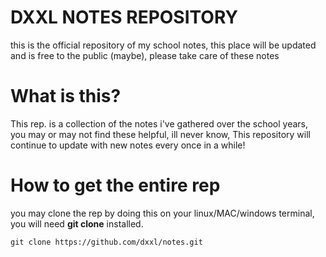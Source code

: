# DXXL NOTES REPOSITORY
this is the official repository of my school notes, this place will be updated and is free to the public (maybe), please take care of these notes

# What is this?
This rep. is a collection of the notes i've gathered over the school years, you may or may not find these helpful, ill never know, This repository will continue to update with new notes every once in a while!

# How to get the entire rep
you may clone the rep by doing this on your linux/MAC/windows terminal, you will need **git clone** installed. 
```
git clone https://github.com/dxxl/notes.git
```



